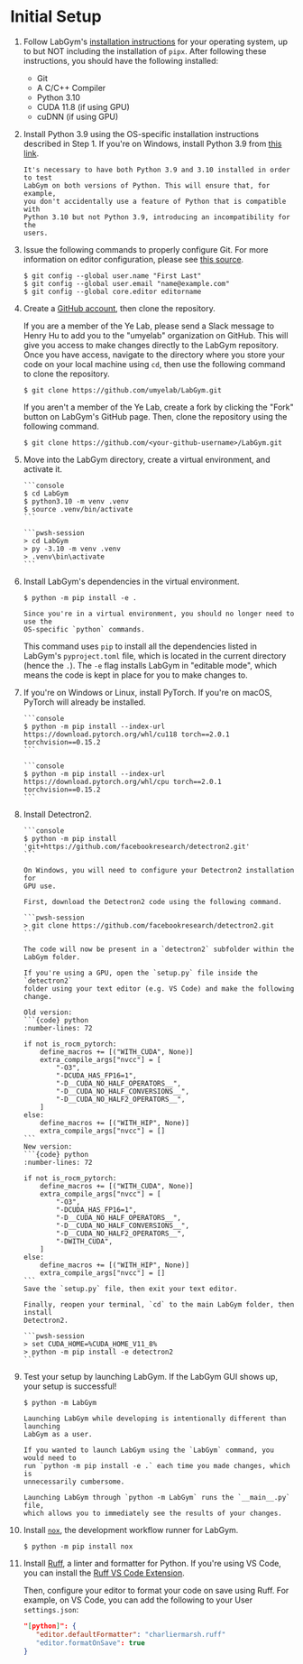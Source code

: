 # Initial Setup

1. Follow LabGym's [installation instructions](../installation/index) for
   your operating system, up to but NOT including the installation of `pipx`.
   After following these instructions, you should have the following
   installed:
      - Git
      - A C/C++ Compiler
      - Python 3.10
      - CUDA 11.8 (if using GPU)
      - cuDNN (if using GPU)

2. Install Python 3.9 using the OS-specific installation instructions described
   in Step 1. If you're on Windows, install Python 3.9 from 
   [this link](https://www.python.org/downloads/release/python-3913/). 

   ```{important}
   It's necessary to have both Python 3.9 and 3.10 installed in order to test
   LabGym on both versions of Python. This will ensure that, for example, 
   you don't accidentally use a feature of Python that is compatible with
   Python 3.10 but not Python 3.9, introducing an incompatibility for the
   users.

   ```

3. Issue the following commands to properly configure Git. For more information
   on editor configuration, please see [this source](https://docs.github.com/en/get-started/getting-started-with-git/associating-text-editors-with-git).

   ```console
   $ git config --global user.name "First Last"
   $ git config --global user.email "name@example.com"
   $ git config --global core.editor editorname
   ```

4. Create a [GitHub account](https://github.com/join), then clone the 
   repository.

   If you are a member of the Ye Lab, please send a Slack message to Henry Hu 
   to add you to the "umyelab" organization on GitHub. This will give you 
   access to make changes directly to the LabGym repository. Once you have 
   access, navigate to the directory where you store your code on your local 
   machine using `cd`, then use the following command to clone the repository.

   ```console
   $ git clone https://github.com/umyelab/LabGym.git
   ```

   If you aren't a member of the Ye Lab, create a fork by clicking the "Fork"
   button on LabGym's GitHub page. Then, clone the repository using the 
   following command.

   ```console
   $ git clone https://github.com/<your-github-username>/LabGym.git
   ```

3. Move into the LabGym directory, create a virtual environment, and activate 
   it. 
   ````{tab} macOS/Linux
   ```console
   $ cd LabGym
   $ python3.10 -m venv .venv
   $ source .venv/bin/activate
   ```
   ````

   ````{tab} Windows
   ```pwsh-session
   > cd LabGym
   > py -3.10 -m venv .venv
   > .venv\bin\activate
   ```
   ````

4. Install LabGym's dependencies in the virtual environment. 

   ```console
   $ python -m pip install -e .
   ```

   ```{note}
   Since you're in a virtual environment, you should no longer need to use the
   OS-specific `python` commands.
   ```

   This command uses `pip` to install all the dependencies listed in LabGym's 
   `pyproject.toml` file, which is located in the current directory 
   (hence the `.`). The `-e` flag installs LabGym in "editable mode", which
   means the code is kept in place for you to make changes to.

5. If you're on Windows or Linux, install PyTorch. If you're on macOS, PyTorch
   will already be installed.

   ````{tab} GPU
   ```console
   $ python -m pip install --index-url https://download.pytorch.org/whl/cu118 torch==2.0.1 torchvision==0.15.2
   ```
   ````

   ````{tab} CPU Only
   ```console
   $ python -m pip install --index-url https://download.pytorch.org/whl/cpu torch==2.0.1 torchvision==0.15.2
   ```
   ````

5. Install Detectron2.

   ````{tab} macOS/Linux
   ```console
   $ python -m pip install 'git+https://github.com/facebookresearch/detectron2.git'
   ```
   ````

   ````{tab} Windows
   On Windows, you will need to configure your Detectron2 installation for
   GPU use.

   First, download the Detectron2 code using the following command.

   ```pwsh-session
   > git clone https://github.com/facebookresearch/detectron2.git
   ```

   The code will now be present in a `detectron2` subfolder within the
   LabGym folder.

   If you're using a GPU, open the `setup.py` file inside the `detectron2` 
   folder using your text editor (e.g. VS Code) and make the following change.

   Old version:
   ```{code} python
   :number-lines: 72

   if not is_rocm_pytorch:
       define_macros += [("WITH_CUDA", None)]
       extra_compile_args["nvcc"] = [
           "-O3",
           "-DCUDA_HAS_FP16=1",
           "-D__CUDA_NO_HALF_OPERATORS__",
           "-D__CUDA_NO_HALF_CONVERSIONS__",
           "-D__CUDA_NO_HALF2_OPERATORS__",
       ]
   else:
       define_macros += [("WITH_HIP", None)]
       extra_compile_args["nvcc"] = []
   ```
   New version:
   ```{code} python
   :number-lines: 72

   if not is_rocm_pytorch:
       define_macros += [("WITH_CUDA", None)]
       extra_compile_args["nvcc"] = [
           "-O3",
           "-DCUDA_HAS_FP16=1",
           "-D__CUDA_NO_HALF_OPERATORS__",
           "-D__CUDA_NO_HALF_CONVERSIONS__",
           "-D__CUDA_NO_HALF2_OPERATORS__",
           "-DWITH_CUDA",
       ]
   else:
       define_macros += [("WITH_HIP", None)]
       extra_compile_args["nvcc"] = []
   ```
   Save the `setup.py` file, then exit your text editor.

   Finally, reopen your terminal, `cd` to the main LabGym folder, then install 
   Detectron2.
   
   ```pwsh-session
   > set CUDA_HOME=%CUDA_HOME_V11_8%
   > python -m pip install -e detectron2
   ```
   ````

6. Test your setup by launching LabGym. If the LabGym GUI shows up, your setup
   is successful!

   ```console
   $ python -m LabGym
   ```

   ```{note}
   Launching LabGym while developing is intentionally different than launching
   LabGym as a user. 

   If you wanted to launch LabGym using the `LabGym` command, you would need to
   run `python -m pip install -e .` each time you made changes, which is
   unnecessarily cumbersome.

   Launching LabGym through `python -m LabGym` runs the `__main__.py` file,
   which allows you to immediately see the results of your changes.
   ```

10. Install [`nox`](https://nox.thea.codes/en/stable/), the development
    workflow runner for LabGym.

    ```console
    $ python -m pip install nox
    ```

11. Install [Ruff](https://docs.astral.sh/ruff/), a linter and formatter for
    Python. If you're using VS Code, you can install the 
    [Ruff VS Code Extension](https://marketplace.visualstudio.com/items?itemName=charliermarsh.ruff).
    
    Then, configure your editor to format your code on save using Ruff. For 
    example, on VS Code, you can add the following to your User `settings.json`:

    ```json
    "[python]": {
       "editor.defaultFormatter": "charliermarsh.ruff"
       "editor.formatOnSave": true
    }
    ```
